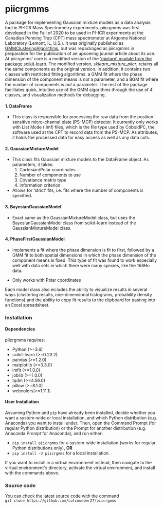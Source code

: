 # piicrgmms

A package for implementing Gaussian mixture models as a data 
analysis tool in PI-ICR Mass Spectrometry experiments. piicrgmms 
was first developed in the Fall of 2020 to be used in PI-ICR 
experiments at the Canadian Penning Trap (CPT) mass 
spectrometer at Argonne National Laboratory (Lemont, IL, U.S.). 
It was originally published as 
[GMMClusteringAlgorithms](https://pypi.org/project/GMMClusteringAlgorithms/), 
but was repackaged as piicrgmms in preparation for the 
publication of an upcoming journal article about its use.
At piicrgmms' core is a modified version of the ['mixture' module 
from the package scikit-learn.](https://scikit-learn.org/stable/modules/mixture.html)
The modified version, *sklearn_mixture_piicr*, retains all 
the same components as the 
original version. In addition, it contains two classes with 
restricted fitting algorithms: a GMM fit where the phase 
dimension of the component means is _not_ a parameter, and a
BGM fit where the number of components is _not_ a parameter.
The rest of the package facilitates
quick, intuitive use of the GMM algorithms through the use 
of 4 classes, and visualization methods for debugging.

#### 1. DataFrame
* This class is responsible for processing the raw data from 
  the position-sensitive micro-channel plate (PS-MCP) 
  detector. It currently only works with List Mode (.lmf) 
  files, which is the file type used by CoboldPC, the 
  software used at the CPT to record data from the PS-MCP. 
  As attributes, it holds the processed data for easy access 
  as well as any data cuts.
  
#### 2. GaussianMixtureModel
* This class fits Gaussian mixture models to the 
  DataFrame object. As parameters, it takes:
  1. Cartesian/Polar coordinates
  2. Number of components to use
  3. Covariance matrix type
  4. Information criterion
* Allows for 'strict' fits, i.e. fits where the number 
  of components is specified.
  
#### 3. BayesianGaussianModel
* Exact same as the GaussianMixtureModel class, but 
  uses the BayesianGaussianModel class from scikit-learn
  instead of the GaussianMixtureModel class.
  
#### 4. PhaseFirstGaussianModel
* Implements a fit where the phase dimension is fit to
    first, followed by a GMM fit to both spatial dimensions
    in which the phase dimension of the component means is
    fixed. This type of fit was found to work especially 
    well with data sets in which there were many species, 
    like the 168Ho data.
    
* Only works with Polar coordinates

Each model class also includes the ability to visualize
results in several ways (clustering results, one-dimensional
histograms, probability density functions) and the ability to
copy fit results to the clipboard for pasting into an Excel
spreadsheet.

### Installation
####  Dependencies
piicrgmms requires:
* Python (>=3.6)
* scikit-learn (>=0.23.2)
* pandas (>=1.2.0)
* matplotlib (>=3.3.0)
* lmfit (>=1.0.0)
* joblib (>=1.0.0)
* tqdm (>=4.56.0)
* pillow (>=8.1.0)
* webcolors(>=1.11.1)

#### User Installation
Assuming Python and `pip` have already been installed, decide
whether you want a system-wide or local installation, and 
which Python distribution (e.g. Anaconda) you want to 
install under. Then, open the Command Prompt (for regular 
Python distribution) or the Prompt for another distribution 
(e.g. Anaconda Prompt for Anaconda), and run either:
* `pip install piicrgmms` for a system-wide 
installation (works for regular Python distributions only),
  **OR**
* `pip install -U piicrgmms` for a local 
    installation.
  
If you want to install in a virtual environment instead, 
then navigate to the virtual environment's directory, activate 
the virtual environment, and install with the commands above.

### Source code
You can check the latest source code with the command  
`git clone https://github.com/colinweber27/piicrgmms`

  

